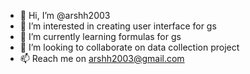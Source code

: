 - 👋 Hi, I’m @arshh2003
- 👀 I’m interested in creating user interface for gs
- 🌱 I’m currently learning formulas for gs
- 💞️ I’m looking to collaborate on data collection project
- 📫 Reach me on arshh2003@gmail.com





<!---
arshh2003/arshh2003 is a ✨ special ✨ repository because its `README.md` (this file) appears on your GitHub profile.
You can click the Preview link to take a look at your changes.
--->
